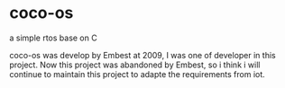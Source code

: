 # coco-os
a simple rtos base on C

coco-os was develop by Embest at 2009, I was one of developer in this project. Now this project was abandoned by Embest, so i think i will continue to maintain this project to adapte the requirements from iot.
